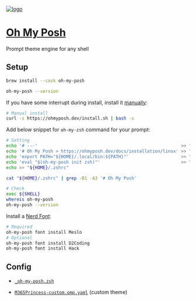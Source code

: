 [![logo](https://raw.githubusercontent.com/jandedobbeleer/oh-my-posh/main/website/static/img/logo.png)][Page-Oh-My-Posh]

[Page-Oh-My-Posh]: https://ohmyposh.dev/

# [Oh My Posh][Page-Oh-My-Posh]

Prompt theme engine for any shell

## Setup

```bash
brew install --cask oh-my-posh

oh-my-posh --version
```

If you have some interrupt during install, install it [manually](https://ohmyposh.dev/docs/installation/linux):

```bash
# Manual install
curl -s https://ohmyposh.dev/install.sh | bash -s
```

Add below snippet for `oh-my-zsh` command for your prompt:

```bash
# Setting
echo '# ---'                                                       >> "${HOME}/.zshrc"
echo '# Oh My Posh > https://ohmyposh.dev/docs/installation/linux' >> "${HOME}/.zshrc"
echo 'export PATH="${HOME}/.local/bin:${PATH}"'                    >> "${HOME}/.zshrc"
echo 'eval "$(oh-my-posh init zsh)"'                               >> "${HOME}/.zshrc"
echo >> "${HOME}/.zshrc"

cat "${HOME}/.zshrc" | grep -B1 -A3 '# Oh My Posh'

# Check
exec ${SHELL}
whereis oh-my-posh
oh-my-posh --version
```

Install a [Nerd Font](https://www.nerdfonts.com/):

```bash
# Required
oh-my-posh font install Meslo
# Optional
oh-my-posh font install D2Coding
oh-my-posh font install Hack
```

## Config

- [`_oh-my-posh.zsh`](../.zshrc-block/_oh-my-posh.zsh)

- [`M365Princess-custom.omp.yaml`](../.zshrc-block/theme/M365Princess-custom.omp.yaml) (custom theme)
